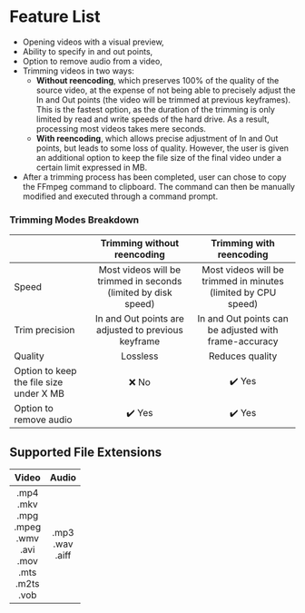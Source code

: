 # Feature List

* Opening videos with a visual preview,
* Ability to specify in and out points,
* Option to remove audio from a video,
* Trimming videos in two ways:
    * **Without reencoding**, which preserves 100% of the quality of the source video, at the expense of not being able to precisely adjust the In and Out points (the video will be trimmed at previous keyframes). This is the fastest option, as the duration of the trimming is only limited by read and write speeds of the hard drive. As a result, processing most videos takes mere seconds.
    * **With reencoding**, which allows precise adjustment of In and Out points, but leads to some loss of quality. However, the user is given an additional option to keep the file size of the final video under a certain limit expressed in MB.
* After a trimming process has been completed, user can chose to copy the FFmpeg command to clipboard. The command can then be manually modified and executed through a command prompt.

### Trimming Modes Breakdown
|   | Trimming without reencoding  | Trimming with reencoding  |
|---|:---:|:---:|
| Speed | Most videos will be trimmed in seconds<br/>(limited by disk speed) | Most videos will be trimmed in minutes<br/>(limited by CPU speed) |
| Trim precision | In and Out points are adjusted to previous keyframe | In and Out points can be adjusted with frame-accuracy |
| Quality | Lossless | Reduces quality |
| Option to keep the file size under X MB | ❌ No |  ✔️ Yes |
| Option to remove audio | ✔️ Yes |  ✔️ Yes |

## Supported File Extensions
| Video | Audio |
|:---:|:---:|
|.mp4<br/>.mkv<br/>.mpg<br/>.mpeg<br/>.wmv<br/>.avi<br/>.mov<br/>.mts<br/>.m2ts<br/>.vob|.mp3<br/>.wav<br/>.aiff|
